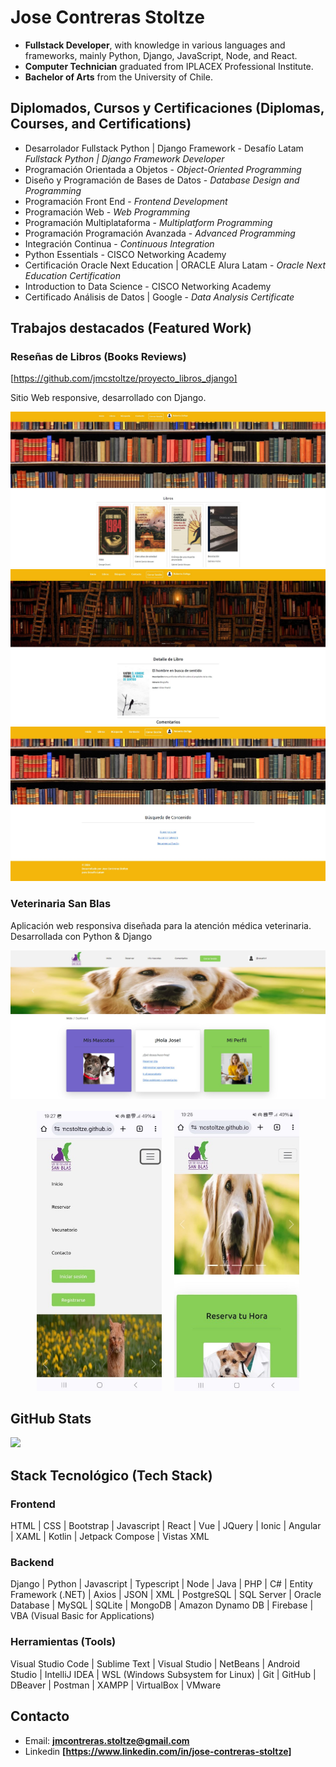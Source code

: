 # Jose Contreras Stoltze

- **Fullstack Developer**, with knowledge in various languages and frameworks, mainly Python, Django, JavaScript, Node, and React.
- **Computer Technician** graduated from IPLACEX Professional Institute.
- **Bachelor of Arts** from the University of Chile.

## Diplomados, Cursos y Certificaciones (Diplomas, Courses, and Certifications)

- Desarrolador Fullstack Python | Django Framework - Desafío Latam *Fullstack Python | Django Framework Developer*
- Programación Orientada a Objetos - *Object-Oriented Programming*
- Diseño y Programación de Bases de Datos - *Database Design and Programming*
- Programación Front End - *Frontend Development*
- Programación Web - *Web Programming*
- Programación Multiplataforma - *Multiplatform Programming*
- Programación Programación Avanzada - *Advanced Programming*
- Integración Continua - *Continuous Integration*
- Python Essentials - CISCO Networking Academy
- Certificación Oracle Next Education | ORACLE Alura Latam - *Oracle Next Education Certification*
- Introduction to Data Science - CISCO Networking Academy
- Certificado Análisis de Datos | Google - *Data Analysis Certificate*

## Trabajos destacados (Featured Work)

### Reseñas de Libros (Books Reviews)

[https://github.com/jmcstoltze/proyecto_libros_django]

Sitio Web responsive, desarrollado con Django.

![Captura de pantalla 2](screenshots/libros.jpg)
![Captura de pantalla 3](screenshots/detalle_libro.jpg)
![Captura de pantalla 4](screenshots/busqueda.jpg)

### Veterinaria San Blas

Aplicación web responsiva diseñada para la atención médica veterinaria. Desarrollada con Python & Django

![Captura de pantalla 1](screenshots/captura_1.jpg)
<p align="center">
    <img src="screenshots/captura_3.jpg" alt="Captura de pantalla 3" width="200"/>
    <td>&nbsp;&nbsp;&nbsp;</td>
    <img src="screenshots/captura_4.jpg" alt="Captura de pantalla 4" width="200"/>
</p>

## GitHub Stats

![](https://github-readme-stats.vercel.app/api/top-langs/?username=jmcstoltze&theme=omni&hide_border=false&include_all_commits=false&count_private=false&layout=compact)

## Stack Tecnológico (Tech Stack)

### Frontend

HTML | CSS | Bootstrap | Javascript | React | Vue | JQuery | Ionic | Angular | XAML | Kotlin | Jetpack Compose | Vistas XML

### Backend

Django | Python | Javascript | Typescript | Node | Java | PHP | C# | Entity Framework (.NET) | Axios | JSON | XML | PostgreSQL | SQL Server | Oracle Database | MySQL | SQLite | MongoDB | Amazon Dynamo DB | Firebase | VBA (Visual Basic for Applications)

### Herramientas (Tools)

Visual Studio Code | Sublime Text | Visual Studio | NetBeans | Android Studio | IntelliJ IDEA | WSL (Windows Subsystem for Linux) | Git | GitHub | DBeaver | Postman | XAMPP | VirtualBox | VMware

## Contacto

- Email: **<jmcontreras.stoltze@gmail.com>**
- Linkedin **[https://www.linkedin.com/in/jose-contreras-stoltze]**
